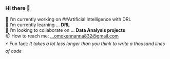### Hi there 👋


🔭 I’m currently working on ##Artificial Intelligence with DRL <br>
🌱 I’m currently learning ... **DRL** <br>
👯 I’m looking to collaborate on ... **Data Analysis projects** <br>
📫 How to reach me: ...omokennanna832@gmail.com <br>
⚡ Fun fact: *It takes a lot less longer than you think to write a thousand lines of code* 

